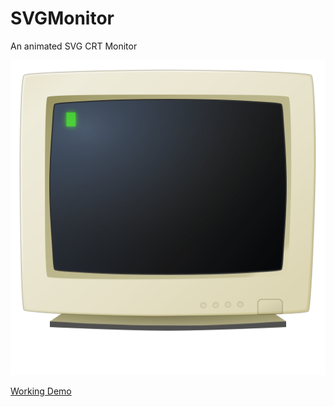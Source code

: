 # SVGMonitor

An animated SVG CRT Monitor

![SVGMonitor - Uninitialized state](svgmonitor.svg)

[Working Demo](https://cdn.pub.marcellx.ca/svgmonitor/svgmonitor.html)
